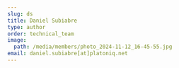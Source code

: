```yaml
---
slug: ds
title: Daniel Subiabre
type: author
order: technical_team
image:
  path: /media/members/photo_2024-11-12_16-45-55.jpg
email: daniel.subiabre[at]platoniq.net
---
```

